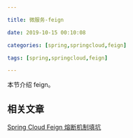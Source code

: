 ```yaml
---

title: 微服务-feign

date: 2019-10-15 00:10:08

categories: [spring,springcloud,feign]

tags: [spring,springcloud,feign]

---
```



本节介绍 feign。

<!--more-->






## 相关文章

[Spring Cloud Feign 熔断机制填坑](https://juejin.im/post/5b20add1f265da6e595232ab)

